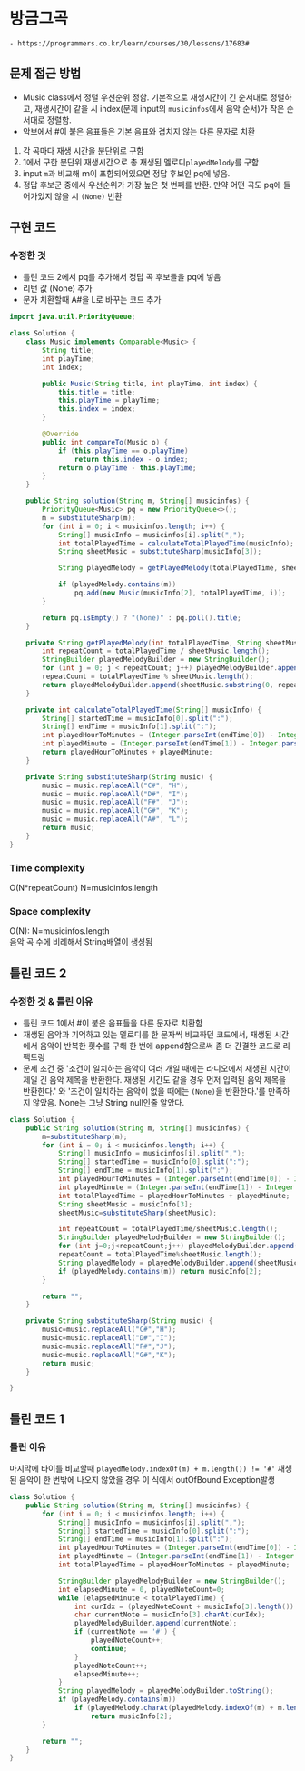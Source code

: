 # 방금그곡
    - https://programmers.co.kr/learn/courses/30/lessons/17683#

## 문제 접근 방법
- Music class에서 정렬 우선순위 정함. 기본적으로 재생시간이 긴 순서대로 정렬하고, 재생시간이 같을 시 index(문제 input의 `musicinfos`에서 음악 순서)가 작은 순서대로 정렬함.
- 악보에서 #이 붙은 음표들은 기본 음표와 겹치지 않는 다른 문자로 치환
1. 각 곡마다 재생 시간을 분단위로 구함
2. 1에서 구한 분단위 재생시간으로 총 재생된 멜로디`playedMelody`를 구함
3. input `m`과 비교해 ｍ이 포함되어있으면 정답 후보인 pq에 넣음.
4. 정답 후보군 중에서 우선순위가 가장 높은 첫 번째를 반환. 만약 어떤 곡도 pq에 들어가있지 않을 시 `(None)` 반환


## 구현 코드
### 수정한 것
- 틀린 코드 2에서 pq를 추가해서 정답 곡 후보들을 pq에 넣음
- 리턴 값 (None) 추가
- 문자 치환할때 A#을 L로 바꾸는 코드 추가

```java
import java.util.PriorityQueue;

class Solution {
    class Music implements Comparable<Music> {
        String title;
        int playTime;
        int index;

        public Music(String title, int playTime, int index) {
            this.title = title;
            this.playTime = playTime;
            this.index = index;
        }

        @Override
        public int compareTo(Music o) {
            if (this.playTime == o.playTime)
                return this.index - o.index;
            return o.playTime - this.playTime;
        }
    }

    public String solution(String m, String[] musicinfos) {
        PriorityQueue<Music> pq = new PriorityQueue<>();
        m = substituteSharp(m);
        for (int i = 0; i < musicinfos.length; i++) {
            String[] musicInfo = musicinfos[i].split(",");
            int totalPlayedTime = calculateTotalPlayedTime(musicInfo);
            String sheetMusic = substituteSharp(musicInfo[3]);

            String playedMelody = getPlayedMelody(totalPlayedTime, sheetMusic);

            if (playedMelody.contains(m))
                pq.add(new Music(musicInfo[2], totalPlayedTime, i));
        }

        return pq.isEmpty() ? "(None)" : pq.poll().title;
    }

    private String getPlayedMelody(int totalPlayedTime, String sheetMusic) {
        int repeatCount = totalPlayedTime / sheetMusic.length();
        StringBuilder playedMelodyBuilder = new StringBuilder();
        for (int j = 0; j < repeatCount; j++) playedMelodyBuilder.append(sheetMusic);
        repeatCount = totalPlayedTime % sheetMusic.length();
        return playedMelodyBuilder.append(sheetMusic.substring(0, repeatCount)).toString();
    }

    private int calculateTotalPlayedTime(String[] musicInfo) {
        String[] startedTime = musicInfo[0].split(":");
        String[] endTime = musicInfo[1].split(":");
        int playedHourToMinutes = (Integer.parseInt(endTime[0]) - Integer.parseInt(startedTime[0])) * 60;
        int playedMinute = (Integer.parseInt(endTime[1]) - Integer.parseInt(startedTime[1]));
        return playedHourToMinutes + playedMinute;
    }

    private String substituteSharp(String music) {
        music = music.replaceAll("C#", "H");
        music = music.replaceAll("D#", "I");
        music = music.replaceAll("F#", "J");
        music = music.replaceAll("G#", "K");
        music = music.replaceAll("A#", "L");
        return music;
    }
}
```

### Time complexity
O(N\*repeatCount) N=musicinfos.length

### Space complexity
O(N): N=musicinfos.length   
음악 곡 수에 비례해서 String배열이 생성됨


## 틀린 코드 2
### 수정한 것 & 틀린 이유
- 틀린 코드 1에서 #이 붙은 음표들을 다른 문자로 치환함
- 재생된 음악과 기억하고 있는 멜로디를 한 문자씩 비교하던 코드에서, 재생된 시간에서 음악이 반복한 횟수를 구해 한 번에 append함으로써 좀 더 간결한 코드로 리팩토링
- 문제 조건 중 '조건이 일치하는 음악이 여러 개일 때에는 라디오에서 재생된 시간이 제일 긴 음악 제목을 반환한다. 재생된 시간도 같을 경우 먼저 입력된 음악 제목을 반환한다.' 와 '조건이 일치하는 음악이 없을 때에는 `(None)`을 반환한다.'를 만족하지 않았음. None는 그냥 String null인줄 알았다.

```java
class Solution {
    public String solution(String m, String[] musicinfos) {
        m=substituteSharp(m);
        for (int i = 0; i < musicinfos.length; i++) {
            String[] musicInfo = musicinfos[i].split(",");
            String[] startedTime = musicInfo[0].split(":");
            String[] endTime = musicInfo[1].split(":");
            int playedHourToMinutes = (Integer.parseInt(endTime[0]) - Integer.parseInt(startedTime[0])) * 60;
            int playedMinute = (Integer.parseInt(endTime[1]) - Integer.parseInt(startedTime[1]));
            int totalPlayedTime = playedHourToMinutes + playedMinute;
            String sheetMusic = musicInfo[3];
            sheetMusic=substituteSharp(sheetMusic);

            int repeatCount = totalPlayedTime/sheetMusic.length();
            StringBuilder playedMelodyBuilder = new StringBuilder();
            for (int j=0;j<repeatCount;j++) playedMelodyBuilder.append(sheetMusic);
            repeatCount = totalPlayedTime%sheetMusic.length();
            String playedMelody = playedMelodyBuilder.append(sheetMusic.substring(0,repeatCount)).toString();
            if (playedMelody.contains(m)) return musicInfo[2];
        }

        return "";
    }

    private String substituteSharp(String music) {
        music=music.replaceAll("C#","H");
        music=music.replaceAll("D#","I");
        music=music.replaceAll("F#","J");
        music=music.replaceAll("G#","K");
        return music;
    }

}

```

## 틀린 코드 1
### 틀린 이유
마지막에 타이틀 비교할때 `playedMelody.indexOf(m) + m.length()) != '#'` 재생된 음악이 한 번밖에 나오지 않았을 경우 이 식에서 outOfBound Exception발생

```java
class Solution {
    public String solution(String m, String[] musicinfos) {
        for (int i = 0; i < musicinfos.length; i++) {
            String[] musicInfo = musicinfos[i].split(",");
            String[] startedTime = musicInfo[0].split(":");
            String[] endTime = musicInfo[1].split(":");
            int playedHourToMinutes = (Integer.parseInt(endTime[0]) - Integer.parseInt(startedTime[0])) * 60;
            int playedMinute = (Integer.parseInt(endTime[1]) - Integer.parseInt(startedTime[1]));
            int totalPlayedTime = playedHourToMinutes + playedMinute;

            StringBuilder playedMelodyBuilder = new StringBuilder();
            int elapsedMinute = 0, playedNoteCount=0;
            while (elapsedMinute < totalPlayedTime) {
                int curIdx = (playedNoteCount + musicInfo[3].length()) % musicInfo[3].length();
                char currentNote = musicInfo[3].charAt(curIdx);
                playedMelodyBuilder.append(currentNote);
                if (currentNote == '#') {
                    playedNoteCount++;
                    continue;
                }
                playedNoteCount++;
                elapsedMinute++;
            }
            String playedMelody = playedMelodyBuilder.toString();
            if (playedMelody.contains(m))
                if (playedMelody.charAt(playedMelody.indexOf(m) + m.length()) != '#')
                    return musicInfo[2];
        }

        return "";
    }
}

```
